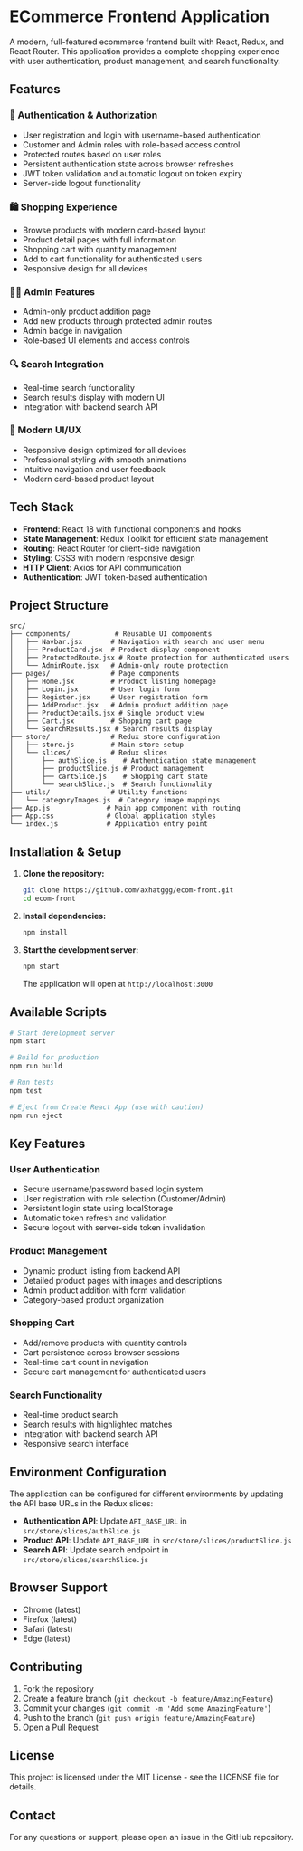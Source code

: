 # ECommerce Frontend Application

A modern, full-featured ecommerce frontend built with React, Redux, and React Router. This application provides a complete shopping experience with user authentication, product management, and search functionality.

## Features

### 🔐 Authentication & Authorization
- User registration and login with username-based authentication
- Customer and Admin roles with role-based access control
- Protected routes based on user roles
- Persistent authentication state across browser refreshes
- JWT token validation and automatic logout on token expiry
- Server-side logout functionality

### 🛍️ Shopping Experience
- Browse products with modern card-based layout
- Product detail pages with full information
- Shopping cart with quantity management
- Add to cart functionality for authenticated users
- Responsive design for all devices

### 👨‍💼 Admin Features
- Admin-only product addition page
- Add new products through protected admin routes
- Admin badge in navigation
- Role-based UI elements and access controls

### 🔍 Search Integration
- Real-time search functionality
- Search results display with modern UI
- Integration with backend search API

### 📱 Modern UI/UX
- Responsive design optimized for all devices
- Professional styling with smooth animations
- Intuitive navigation and user feedback
- Modern card-based product layout

## Tech Stack

- **Frontend**: React 18 with functional components and hooks
- **State Management**: Redux Toolkit for efficient state management
- **Routing**: React Router for client-side navigation
- **Styling**: CSS3 with modern responsive design
- **HTTP Client**: Axios for API communication
- **Authentication**: JWT token-based authentication

## Project Structure

```
src/
├── components/           # Reusable UI components
│   ├── Navbar.jsx       # Navigation with search and user menu
│   ├── ProductCard.jsx  # Product display component
│   ├── ProtectedRoute.jsx # Route protection for authenticated users
│   └── AdminRoute.jsx   # Admin-only route protection
├── pages/               # Page components
│   ├── Home.jsx         # Product listing homepage
│   ├── Login.jsx        # User login form
│   ├── Register.jsx     # User registration form
│   ├── AddProduct.jsx   # Admin product addition page
│   ├── ProductDetails.jsx # Single product view
│   ├── Cart.jsx         # Shopping cart page
│   └── SearchResults.jsx # Search results display
├── store/               # Redux store configuration
│   ├── store.js         # Main store setup
│   └── slices/          # Redux slices
│       ├── authSlice.js    # Authentication state management
│       ├── productSlice.js # Product management
│       ├── cartSlice.js    # Shopping cart state
│       └── searchSlice.js  # Search functionality
├── utils/               # Utility functions
│   └── categoryImages.js  # Category image mappings
├── App.js              # Main app component with routing
├── App.css             # Global application styles
└── index.js            # Application entry point
```

## Installation & Setup

1. **Clone the repository:**
   ```bash
   git clone https://github.com/axhatggg/ecom-front.git
   cd ecom-front
   ```

2. **Install dependencies:**
   ```bash
   npm install
   ```

3. **Start the development server:**
   ```bash
   npm start
   ```

   The application will open at `http://localhost:3000`

## Available Scripts

```bash
# Start development server
npm start

# Build for production
npm run build

# Run tests
npm test

# Eject from Create React App (use with caution)
npm run eject
```

## Key Features

### User Authentication
- Secure username/password based login system
- User registration with role selection (Customer/Admin)
- Persistent login state using localStorage
- Automatic token refresh and validation
- Secure logout with server-side token invalidation

### Product Management
- Dynamic product listing from backend API
- Detailed product pages with images and descriptions
- Admin product addition with form validation
- Category-based product organization

### Shopping Cart
- Add/remove products with quantity controls
- Cart persistence across browser sessions
- Real-time cart count in navigation
- Secure cart management for authenticated users

### Search Functionality
- Real-time product search
- Search results with highlighted matches
- Integration with backend search API
- Responsive search interface

## Environment Configuration

The application can be configured for different environments by updating the API base URLs in the Redux slices:

- **Authentication API**: Update `API_BASE_URL` in `src/store/slices/authSlice.js`
- **Product API**: Update `API_BASE_URL` in `src/store/slices/productSlice.js`
- **Search API**: Update search endpoint in `src/store/slices/searchSlice.js`

## Browser Support

- Chrome (latest)
- Firefox (latest)
- Safari (latest)
- Edge (latest)

## Contributing

1. Fork the repository
2. Create a feature branch (`git checkout -b feature/AmazingFeature`)
3. Commit your changes (`git commit -m 'Add some AmazingFeature'`)
4. Push to the branch (`git push origin feature/AmazingFeature`)
5. Open a Pull Request

## License

This project is licensed under the MIT License - see the LICENSE file for details.

## Contact

For any questions or support, please open an issue in the GitHub repository.
